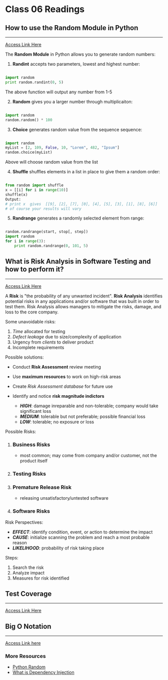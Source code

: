 # Class 06 Readings  

## How to use the Random Module in Python  

___  

[Access Link Here](https://www.pythonforbeginners.com/random/how-to-use-the-random-module-in-python)  

The **Random Module** in Python allows you to generate random numbers:

1. **Randint** accepts two parameters, lowest and highest number:

```python

import random
print random.randint(0, 5)

```

The above function will output any number from 1-5

2. **Random** gives you a larger number through multiplicaiton:

```python

import random
random.random() * 100

```

3. **Choice** generates random value from the sequence sequence:

```python

import random
myList = [2, 109, False, 10, "Lorem", 482, "Ipsum"]
random.choice(myList)

```

Above will choose random value from the list

4. **Shuffle** shuffles elements in a list in place to give them a random order:

```python

from random import shuffle
x = [[i] for i in range(10)]
shuffle(x)
Output:
# print x  gives  [[9], [2], [7], [0], [4], [5], [3], [1], [8], [6]]
# of course your results will vary

```

5. **Randrange** generates a randomly selected element from range:

```python

random.randrange(start, stop[, step])
import random
for i in range(3):
    print random.randrange(0, 101, 5)

```

## What is Risk Analysis in Software Testing and how to perform it?  

___

[Access Link Here](https://www.edureka.co/blog/risk-analysis-in-software-testing/)  

A **Risk** is "the probability of any unwanted incident". **Risk Analysis** identifies potential risks in any applications and/or software that was built in order to test them. Risk Analysis allows managers to mitigate the risks, damage, and loss to the core company. 

Some unavoidable risks:

1. *Time* allocated for testing
2. *Defect leakage* due to size/complexity of application
3. Urgency from *clients* to deliver product
4. Incomplete requirements 

Possible solutions:

- Conduct **Risk Assessment** review meeting
- Use **maximum resources** to work on high-risk areas
- Create *Risk Assessment database* for future use
- Identify and notice **risk magnitude indictors**

    - ***HIGH***: damage inreparable and non-tolerable; company would take significant loss
    - ***MEDIUM***: tolerable but not preferable; possible financial loss
    - ***LOW***: tolerable; no exposure or loss


Possible Risks:

1. ### Business Risks

    - most common; may come from company and/or customer, not the product itself

2. ### Testing Risks

3. ### Premature Release Risk 

    - releasing unsatisfactory/untested software 

4. ### Software Risks

Risk Perspectives:

- ***EFFECT***: identify condition, event, or action to determine the impact
- ***CAUSE***: initialize scanning the problem and reach a most probable reason 
- ***LIKELIHOOD***: probability of risk taking place

Steps:

1. Search the risk 
2. Analyze impact 
3. Measures for risk identified 


## Test Coverage

___  

[Access Link Here](https://martinfowler.com/bliki/TestCoverage.html)

## Big O Notation  

___

[Access Link here](https://www.youtube.com/watch?v=v4cd1O4zkGw)  

### More Resources  

- [Python Random](https://docs.python.org/3/library/random.html)
- [What is Dependency Injection](https://www.freecodecamp.org/news/a-quick-intro-to-dependency-injection-what-it-is-and-when-to-use-it-7578c84fa88f/)
